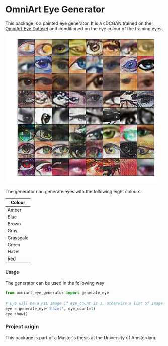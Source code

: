 # OmniArt Eye Generator
This package is a painted eye generator. It is a cDCGAN trained on the [OmniArt Eye Dataset](https://github.com/rogierkn/omniart_eye_dataset) and conditioned on the eye colour of the training eyes. 

![Eye sample](images/sample.png)

The generator can generate eyes with the following eight colours:

| Colour    |
|-----------|
| Amber     | 
| Blue      | 
| Brown     |
| Gray      | 
| Grayscale | 
| Green     | 
| Hazel     | 
| Red       |


#### Usage
The generator can be used in the following way
```python
from omniart_eye_generator import generate_eye

# Eye will be a PIL Image if eye_count is 1, otherwise a list of Image is returned
eye = generate_eye('hazel', eye_count=1)
eye.show()
```



### Project origin
This package is part of a Master's thesis at the University of Amsterdam.